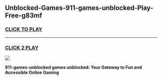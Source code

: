 
## Unblocked-Games-911-games-unblocked-Play-Free-g83mf
<h3>
<a href="https://premium76.site?title=911-games-unblocked&ref=23A">CLICK TO PLAY</a></h3>
<hr>

<h3>
<a href="https://premium76.site?title=911-games-unblocked&ref=23A">CLICK 2 PLAY</a>
  
</h3>

<a href="https://premium76.site?title=911-games-unblocked&ref=23A"><img src="https://clearcache.store/games.png"></a>


**911-games-unblocked games unblocked: Your Gateway to Fun and Accessible Online Gaming**
